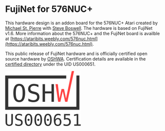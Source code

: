 # FujiNet for 576NUC+

This hardware design is an addon board for the 576NUC+ Atari created by [Michael St. Pierre](https://ataribits.weebly.com/) with [Steve Boswell](https://atari8bit.net/). The hardware is based on FujiNet v1.6. More information about the 576NUC+ and the FujiNet board is availble at [https://ataribits.weebly.com/576nuc.html](https://ataribits.weebly.com/576nuc.html).

This public release of FujiNet hardware and is officially certified open source hardware by [OSHWA](https://oshwa.org). Certification details are available in the [certified directory](https://certification.oshwa.org/us000651.html) under the UID US000651.

![OSHWA Mark](https://github.com/FujiNetWIFI/fujinet-hardware/raw/master/images/oshwa-mark_us000651.png)


